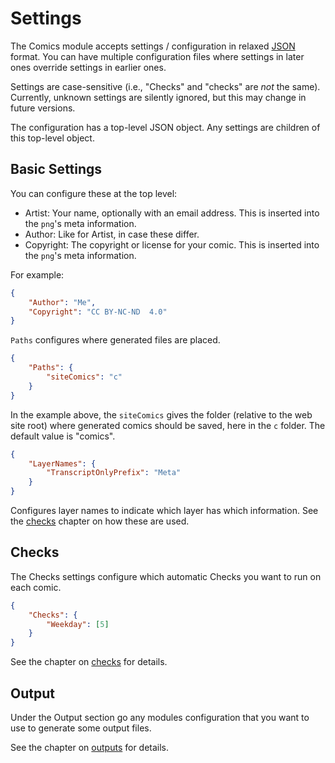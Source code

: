# Settings

The Comics module accepts settings / configuration in relaxed
[JSON](https://www.json.org/json-en.html) format. You can have multiple
configuration files where settings in later ones override settings in
earlier ones.

Settings are case-sensitive (i.e., "Checks" and "checks" are *not* the
same). Currently, unknown settings are silently ignored, but this may change
in future versions.

The configuration has a top-level JSON object. Any settings are children of
this top-level object.


## Basic Settings

You can configure these at the top level:

* Artist: Your name, optionally with an email address. This is inserted into
  the `png`'s meta information.
* Author: Like for Artist, in case these differ.
* Copyright: The copyright or license for your comic. This is inserted into
  the `png`'s meta information.

For example:

```json
{
    "Author": "Me",
    "Copyright": "CC BY-NC-ND  4.0"
}
```

`Paths` configures where generated files are placed.

```json
{
    "Paths": {
        "siteComics": "c"
    }
}
```

In the example above, the `siteComics` gives the folder (relative to the web
site root) where generated comics should be saved, here in the `c` folder.
The default value is "comics".

```json
{
    "LayerNames": {
        "TranscriptOnlyPrefix": "Meta"
    }
}
```

Configures layer names to indicate which layer has which information. See
the [checks](checks.md) chapter on how these are used.


## Checks

The Checks settings configure which automatic Checks you want to run on each
comic.

```json
{
    "Checks": {
        "Weekday": [5]
    }
}
```

See the chapter on [checks](checks.md) for details.


## Output

Under the Output section go any modules configuration that you want to use
to generate some output files.

See the chapter on [outputs](outputs.md) for details.
